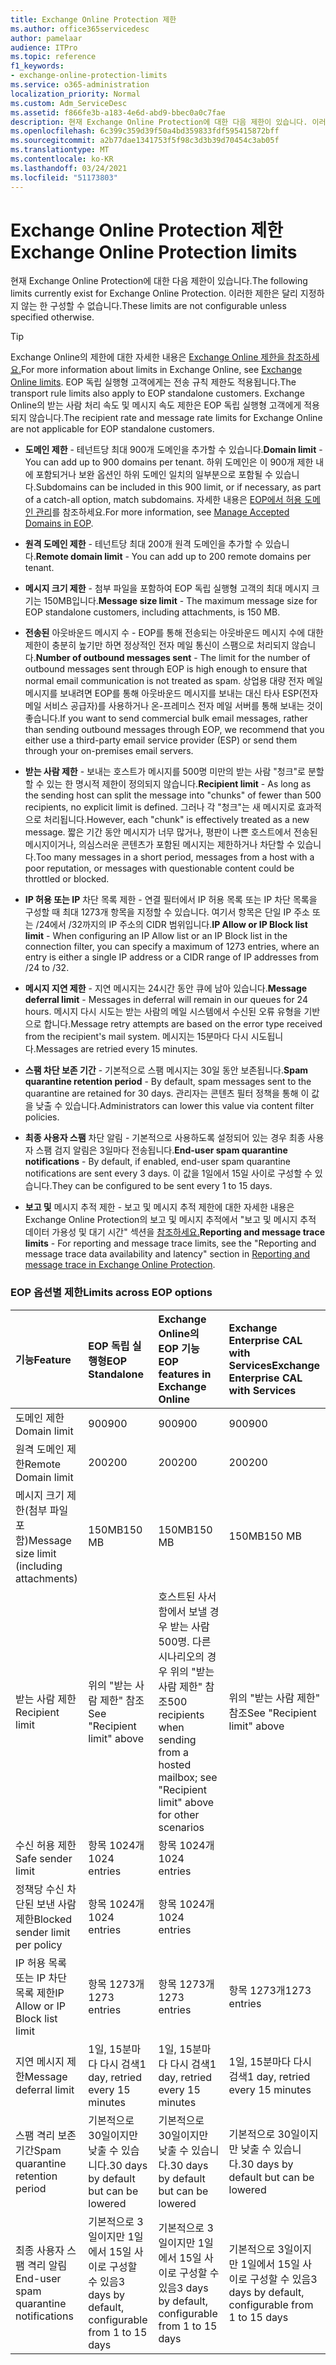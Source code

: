 ```yaml
---
title: Exchange Online Protection 제한
ms.author: office365servicedesc
author: pamelaar
audience: ITPro
ms.topic: reference
f1_keywords:
- exchange-online-protection-limits
ms.service: o365-administration
localization_priority: Normal
ms.custom: Adm_ServiceDesc
ms.assetid: f866fe3b-a183-4e6d-abd9-bbec0a0c7fae
description: 현재 Exchange Online Protection에 대한 다음 제한이 있습니다. 이러한 제한은 달리 지정하지 않는 한 구성할 수 없습니다.
ms.openlocfilehash: 6c399c359d39f50a4bd359833fdf595415872bff
ms.sourcegitcommit: a2b77dae1341753f5f98c3d3b39d70454c3ab05f
ms.translationtype: MT
ms.contentlocale: ko-KR
ms.lasthandoff: 03/24/2021
ms.locfileid: "51173803"
---
```

# <a name="exchange-online-protection-limits"></a><span data-ttu-id="8f429-104">Exchange Online Protection 제한</span><span class="sxs-lookup"><span data-stu-id="8f429-104">Exchange Online Protection limits</span></span>

<span data-ttu-id="8f429-105">현재 Exchange Online Protection에 대한 다음 제한이 있습니다.</span><span class="sxs-lookup"><span data-stu-id="8f429-105">The following limits currently exist for Exchange Online Protection.</span></span> <span data-ttu-id="8f429-106">이러한 제한은 달리 지정하지 않는 한 구성할 수 없습니다.</span><span class="sxs-lookup"><span data-stu-id="8f429-106">These limits are not configurable unless specified otherwise.</span></span> 
  
> [!TIP]
> <span data-ttu-id="8f429-107">Exchange Online의 제한에 대한 자세한 내용은 [Exchange Online 제한을 참조하세요.](../exchange-online-service-description/exchange-online-limits.md)</span><span class="sxs-lookup"><span data-stu-id="8f429-107">For more information about limits in Exchange Online, see [Exchange Online limits](../exchange-online-service-description/exchange-online-limits.md).</span></span> <span data-ttu-id="8f429-108">EOP 독립 실행형 고객에게는 전송 규칙 제한도 적용됩니다.</span><span class="sxs-lookup"><span data-stu-id="8f429-108">The transport rule limits also apply to EOP standalone customers.</span></span> <span data-ttu-id="8f429-109">Exchange Online의 받는 사람 처리 속도 및 메시지 속도 제한은 EOP 독립 실행형 고객에게 적용되지 않습니다.</span><span class="sxs-lookup"><span data-stu-id="8f429-109">The recipient rate and message rate limits for Exchange Online are not applicable for EOP standalone customers.</span></span> 
  
- <span data-ttu-id="8f429-110">**도메인 제한** - 테넌트당 최대 900개 도메인을 추가할 수 있습니다.</span><span class="sxs-lookup"><span data-stu-id="8f429-110">**Domain limit** - You can add up to 900 domains per tenant.</span></span> <span data-ttu-id="8f429-111">하위 도메인은 이 900개 제한 내에 포함되거나 보완 옵션인 하위 도메인 일치의 일부분으로 포함될 수 있습니다.</span><span class="sxs-lookup"><span data-stu-id="8f429-111">Subdomains can be included in this 900 limit, or if necessary, as part of a catch-all option, match subdomains.</span></span> <span data-ttu-id="8f429-112">자세한 내용은 [EOP에서 허용 도메인 관리](/microsoft-365/security/office-365-security/exchange-online-protection-overview)를 참조하세요.</span><span class="sxs-lookup"><span data-stu-id="8f429-112">For more information, see [Manage Accepted Domains in EOP](/microsoft-365/security/office-365-security/exchange-online-protection-overview).</span></span>

- <span data-ttu-id="8f429-113">**원격 도메인 제한** - 테넌트당 최대 200개 원격 도메인을 추가할 수 있습니다.</span><span class="sxs-lookup"><span data-stu-id="8f429-113">**Remote domain limit** - You can add up to 200 remote domains per tenant.</span></span>
    
- <span data-ttu-id="8f429-114">**메시지 크기 제한** - 첨부 파일을 포함하여 EOP 독립 실행형 고객의 최대 메시지 크기는 150MB입니다.</span><span class="sxs-lookup"><span data-stu-id="8f429-114">**Message size limit** - The maximum message size for EOP standalone customers, including attachments, is 150 MB.</span></span> 
    
- <span data-ttu-id="8f429-115">**전송된** 아웃바운드 메시지 수 - EOP를 통해 전송되는 아웃바운드 메시지 수에 대한 제한이 충분히 높기만 하면 정상적인 전자 메일 통신이 스팸으로 처리되지 않습니다.</span><span class="sxs-lookup"><span data-stu-id="8f429-115">**Number of outbound messages sent** - The limit for the number of outbound messages sent through EOP is high enough to ensure that normal email communication is not treated as spam.</span></span> <span data-ttu-id="8f429-116">상업용 대량 전자 메일 메시지를 보내려면 EOP를 통해 아웃바운드 메시지를 보내는 대신 타사 ESP(전자 메일 서비스 공급자)를 사용하거나 온-프레미스 전자 메일 서버를 통해 보내는 것이 좋습니다.</span><span class="sxs-lookup"><span data-stu-id="8f429-116">If you want to send commercial bulk email messages, rather than sending outbound messages through EOP, we recommend that you either use a third-party email service provider (ESP) or send them through your on-premises email servers.</span></span> 
    
- <span data-ttu-id="8f429-117">**받는 사람 제한** - 보내는 호스트가 메시지를 500명 미만의 받는 사람 "청크"로 분할할 수 있는 한 명시적 제한이 정의되지 않습니다.</span><span class="sxs-lookup"><span data-stu-id="8f429-117">**Recipient limit** - As long as the sending host can split the message into "chunks" of fewer than 500 recipients, no explicit limit is defined.</span></span> <span data-ttu-id="8f429-118">그러나 각 "청크"는 새 메시지로 효과적으로 처리됩니다.</span><span class="sxs-lookup"><span data-stu-id="8f429-118">However, each "chunk" is effectively treated as a new message.</span></span> <span data-ttu-id="8f429-119">짧은 기간 동안 메시지가 너무 많거나, 평판이 나쁜 호스트에서 전송된 메시지이거나, 의심스러운 콘텐츠가 포함된 메시지는 제한하거나 차단할 수 있습니다.</span><span class="sxs-lookup"><span data-stu-id="8f429-119">Too many messages in a short period, messages from a host with a poor reputation, or messages with questionable content could be throttled or blocked.</span></span> 
    
- <span data-ttu-id="8f429-120">**IP 허용 또는 IP** 차단 목록 제한 - 연결 필터에서 IP 허용 목록 또는 IP 차단 목록을 구성할 때 최대 1273개 항목을 지정할 수 있습니다. 여기서 항목은 단일 IP 주소 또는 /24에서 /32까지의 IP 주소의 CIDR 범위입니다.</span><span class="sxs-lookup"><span data-stu-id="8f429-120">**IP Allow or IP Block list limit** - When configuring an IP Allow list or an IP Block list in the connection filter, you can specify a maximum of 1273 entries, where an entry is either a single IP address or a CIDR range of IP addresses from /24 to /32.</span></span> 
    
- <span data-ttu-id="8f429-121">**메시지 지연 제한** - 지연 메시지는 24시간 동안 큐에 남아 있습니다.</span><span class="sxs-lookup"><span data-stu-id="8f429-121">**Message deferral limit** - Messages in deferral will remain in our queues for 24 hours.</span></span> <span data-ttu-id="8f429-122">메시지 다시 시도는 받는 사람의 메일 시스템에서 수신된 오류 유형을 기반으로 합니다.</span><span class="sxs-lookup"><span data-stu-id="8f429-122">Message retry attempts are based on the error type received from the recipient's mail system.</span></span> <span data-ttu-id="8f429-123">메시지는 15분마다 다시 시도됩니다.</span><span class="sxs-lookup"><span data-stu-id="8f429-123">Messages are retried every 15 minutes.</span></span> 
    
- <span data-ttu-id="8f429-124">**스팸 차단 보존 기간** - 기본적으로 스팸 메시지는 30일 동안 보존됩니다.</span><span class="sxs-lookup"><span data-stu-id="8f429-124">**Spam quarantine retention period** - By default, spam messages sent to the quarantine are retained for 30 days.</span></span> <span data-ttu-id="8f429-125">관리자는 콘텐츠 필터 정책을 통해 이 값을 낮출 수 있습니다.</span><span class="sxs-lookup"><span data-stu-id="8f429-125">Administrators can lower this value via content filter policies.</span></span> 
    
- <span data-ttu-id="8f429-126">**최종 사용자 스팸** 차단 알림 - 기본적으로 사용하도록 설정되어 있는 경우 최종 사용자 스팸 검지 알림은 3일마다 전송됩니다.</span><span class="sxs-lookup"><span data-stu-id="8f429-126">**End-user spam quarantine notifications** - By default, if enabled, end-user spam quarantine notifications are sent every 3 days.</span></span> <span data-ttu-id="8f429-127">이 값을 1일에서 15일 사이로 구성할 수 있습니다.</span><span class="sxs-lookup"><span data-stu-id="8f429-127">They can be configured to be sent every 1 to 15 days.</span></span> 
    
- <span data-ttu-id="8f429-128">**보고 및** 메시지 추적 제한 - 보고 및 메시지 추적 제한에 대한 자세한 내용은 Exchange Online Protection의 보고 및 메시지 추적에서 "보고 및 메시지 추적 데이터 가용성 및 대기 시간" 섹션을 [참조하세요.](/microsoft-365/security/office-365-security/reporting-and-message-trace-in-exchange-online-protection)</span><span class="sxs-lookup"><span data-stu-id="8f429-128">**Reporting and message trace limits** - For reporting and message trace limits, see the "Reporting and message trace data availability and latency" section in [Reporting and message trace in Exchange Online Protection](/microsoft-365/security/office-365-security/reporting-and-message-trace-in-exchange-online-protection).</span></span>
    
### <a name="limits-across-eop-options"></a><span data-ttu-id="8f429-129">EOP 옵션별 제한</span><span class="sxs-lookup"><span data-stu-id="8f429-129">Limits across EOP options</span></span>

| <span data-ttu-id="8f429-130">기능</span><span class="sxs-lookup"><span data-stu-id="8f429-130">Feature</span></span> | <span data-ttu-id="8f429-131">EOP 독립 실행형</span><span class="sxs-lookup"><span data-stu-id="8f429-131">EOP Standalone</span></span> | <span data-ttu-id="8f429-132">Exchange Online의 EOP 기능</span><span class="sxs-lookup"><span data-stu-id="8f429-132">EOP features in Exchange Online</span></span> | <span data-ttu-id="8f429-133">Exchange Enterprise CAL with Services</span><span class="sxs-lookup"><span data-stu-id="8f429-133">Exchange Enterprise CAL with Services</span></span> |
|:-----|:-----|:-----|:-----|
|<span data-ttu-id="8f429-134">도메인 제한</span><span class="sxs-lookup"><span data-stu-id="8f429-134">Domain limit</span></span>  <br/> |<span data-ttu-id="8f429-135">900</span><span class="sxs-lookup"><span data-stu-id="8f429-135">900</span></span>  <br/> |<span data-ttu-id="8f429-136">900</span><span class="sxs-lookup"><span data-stu-id="8f429-136">900</span></span>  <br/> |<span data-ttu-id="8f429-137">900</span><span class="sxs-lookup"><span data-stu-id="8f429-137">900</span></span>  <br/> |
|<span data-ttu-id="8f429-138">원격 도메인 제한</span><span class="sxs-lookup"><span data-stu-id="8f429-138">Remote Domain limit</span></span>  <br/> |<span data-ttu-id="8f429-139">200</span><span class="sxs-lookup"><span data-stu-id="8f429-139">200</span></span>  <br/> |<span data-ttu-id="8f429-140">200</span><span class="sxs-lookup"><span data-stu-id="8f429-140">200</span></span>  <br/> |<span data-ttu-id="8f429-141">200</span><span class="sxs-lookup"><span data-stu-id="8f429-141">200</span></span>  <br/> |
|<span data-ttu-id="8f429-142">메시지 크기 제한(첨부 파일 포함)</span><span class="sxs-lookup"><span data-stu-id="8f429-142">Message size limit (including attachments)</span></span>  <br/> |<span data-ttu-id="8f429-143">150MB</span><span class="sxs-lookup"><span data-stu-id="8f429-143">150 MB</span></span>  <br/> |<span data-ttu-id="8f429-144">150MB</span><span class="sxs-lookup"><span data-stu-id="8f429-144">150 MB</span></span>  <br/> |<span data-ttu-id="8f429-145">150MB</span><span class="sxs-lookup"><span data-stu-id="8f429-145">150 MB</span></span>  <br/> |
|<span data-ttu-id="8f429-146">받는 사람 제한</span><span class="sxs-lookup"><span data-stu-id="8f429-146">Recipient limit</span></span>  <br/> |<span data-ttu-id="8f429-147">위의 "받는 사람 제한" 참조</span><span class="sxs-lookup"><span data-stu-id="8f429-147">See "Recipient limit" above</span></span>  <br/> |<span data-ttu-id="8f429-148">호스트된 사서함에서 보낼 경우 받는 사람 500명. 다른 시나리오의 경우 위의 "받는 사람 제한" 참조</span><span class="sxs-lookup"><span data-stu-id="8f429-148">500 recipients when sending from a hosted mailbox; see "Recipient limit" above for other scenarios</span></span>  <br/> |<span data-ttu-id="8f429-149">위의 "받는 사람 제한" 참조</span><span class="sxs-lookup"><span data-stu-id="8f429-149">See "Recipient limit" above</span></span>  <br/> |
|<span data-ttu-id="8f429-150">수신 허용 제한</span><span class="sxs-lookup"><span data-stu-id="8f429-150">Safe sender limit</span></span>  <br/> |<span data-ttu-id="8f429-151">항목 1024개</span><span class="sxs-lookup"><span data-stu-id="8f429-151">1024 entries</span></span>  <br/> |<span data-ttu-id="8f429-152">항목 1024개</span><span class="sxs-lookup"><span data-stu-id="8f429-152">1024 entries</span></span>  <br/> ||
|<span data-ttu-id="8f429-153">정책당 수신 차단된 보낸 사람 제한</span><span class="sxs-lookup"><span data-stu-id="8f429-153">Blocked sender limit per policy</span></span>  <br/> |<span data-ttu-id="8f429-154">항목 1024개</span><span class="sxs-lookup"><span data-stu-id="8f429-154">1024 entries</span></span>  <br/> |<span data-ttu-id="8f429-155">항목 1024개</span><span class="sxs-lookup"><span data-stu-id="8f429-155">1024 entries</span></span>  <br/> ||
|<span data-ttu-id="8f429-156">IP 허용 목록 또는 IP 차단 목록 제한</span><span class="sxs-lookup"><span data-stu-id="8f429-156">IP Allow or IP Block list limit</span></span>  <br/> |<span data-ttu-id="8f429-157">항목 1273개</span><span class="sxs-lookup"><span data-stu-id="8f429-157">1273 entries</span></span>  <br/> |<span data-ttu-id="8f429-158">항목 1273개</span><span class="sxs-lookup"><span data-stu-id="8f429-158">1273 entries</span></span>  <br/> |<span data-ttu-id="8f429-159">항목 1273개</span><span class="sxs-lookup"><span data-stu-id="8f429-159">1273 entries</span></span>  <br/> |
|<span data-ttu-id="8f429-160">지연 메시지 제한</span><span class="sxs-lookup"><span data-stu-id="8f429-160">Message deferral limit</span></span>  <br/> |<span data-ttu-id="8f429-161">1일, 15분마다 다시 검색</span><span class="sxs-lookup"><span data-stu-id="8f429-161">1 day, retried every 15 minutes</span></span>  <br/> |<span data-ttu-id="8f429-162">1일, 15분마다 다시 검색</span><span class="sxs-lookup"><span data-stu-id="8f429-162">1 day, retried every 15 minutes</span></span>  <br/> |<span data-ttu-id="8f429-163">1일, 15분마다 다시 검색</span><span class="sxs-lookup"><span data-stu-id="8f429-163">1 day, retried every 15 minutes</span></span>  <br/> |
|<span data-ttu-id="8f429-164">스팸 격리 보존 기간</span><span class="sxs-lookup"><span data-stu-id="8f429-164">Spam quarantine retention period</span></span>  <br/> |<span data-ttu-id="8f429-165">기본적으로 30일이지만 낮출 수 있습니다.</span><span class="sxs-lookup"><span data-stu-id="8f429-165">30 days by default but can be lowered</span></span>  <br/> |<span data-ttu-id="8f429-166">기본적으로 30일이지만 낮출 수 있습니다.</span><span class="sxs-lookup"><span data-stu-id="8f429-166">30 days by default but can be lowered</span></span>  <br/> |<span data-ttu-id="8f429-167">기본적으로 30일이지만 낮출 수 있습니다.</span><span class="sxs-lookup"><span data-stu-id="8f429-167">30 days by default but can be lowered</span></span>  <br/> |
|<span data-ttu-id="8f429-168">최종 사용자 스팸 격리 알림</span><span class="sxs-lookup"><span data-stu-id="8f429-168">End-user spam quarantine notifications</span></span>  <br/> |<span data-ttu-id="8f429-169">기본적으로 3일이지만 1일에서 15일 사이로 구성할 수 있음</span><span class="sxs-lookup"><span data-stu-id="8f429-169">3 days by default, configurable from 1 to 15 days</span></span>  <br/> |<span data-ttu-id="8f429-170">기본적으로 3일이지만 1일에서 15일 사이로 구성할 수 있음</span><span class="sxs-lookup"><span data-stu-id="8f429-170">3 days by default, configurable from 1 to 15 days</span></span>  <br/> |<span data-ttu-id="8f429-171">기본적으로 3일이지만 1일에서 15일 사이로 구성할 수 있음</span><span class="sxs-lookup"><span data-stu-id="8f429-171">3 days by default, configurable from 1 to 15 days</span></span>  <br/> |
